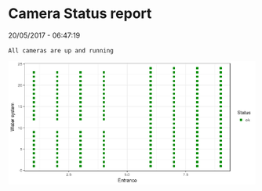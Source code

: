 Camera Status report
================
20/05/2017 - 06:47:19

    All cameras are up and running

![](camreport_files/figure-markdown_github/unnamed-chunk-2-1.png)
